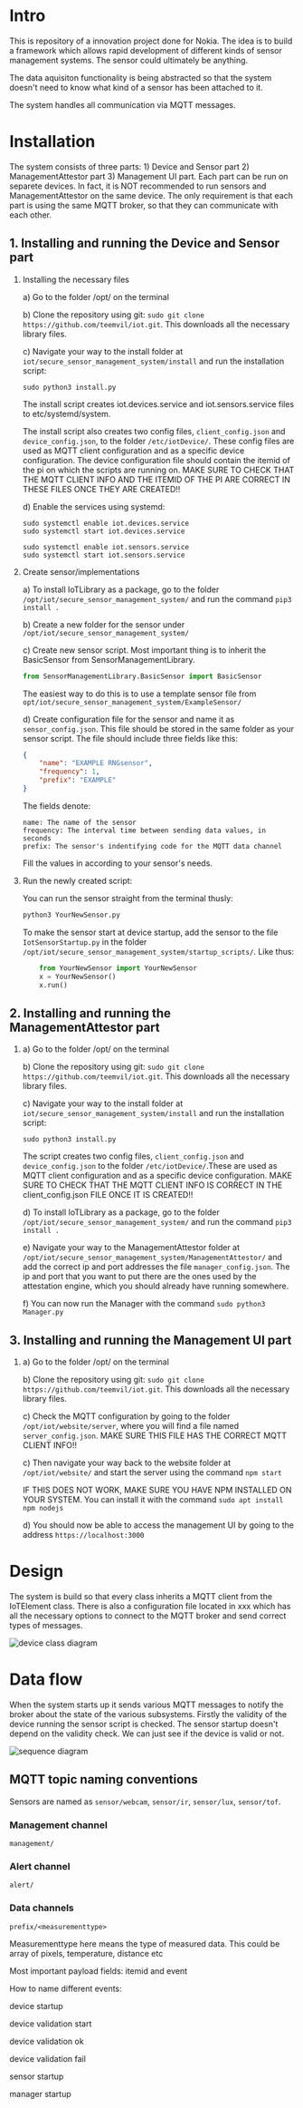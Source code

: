 # Intro

This is repository of a innovation project done for Nokia. The idea is to build a framework which allows rapid development of different kinds of sensor management systems. The sensor could ultimately be anything. 

The data aquisiton functionality is being abstracted so that the system doesn't need to know what kind of a sensor has been attached to it.

The system handles all communication via MQTT messages. 

# Installation

The system consists of three parts: 1) Device and Sensor part 2) ManagementAttestor part 3) Management UI part. Each part can be run on separete devices. In fact, it is NOT recommended to run sensors and ManagementAttestor on the same device. The only requirement is that each part is using the same MQTT broker, so that they can communicate with each other.

## 1. Installing and running the Device and Sensor part

1.  Installing the necessary files

	a) Go to the folder /opt/ on the terminal

    b) Clone the repository using git: `sudo git clone https://github.com/teemvil/iot.git`. This downloads all the necessary library files.
    
    c) Navigate your way to the install folder at `iot/secure_sensor_management_system/install` and run the installation script: 
    ```
    sudo python3 install.py
    ```

    The install script creates iot.devices.service and iot.sensors.service files to etc/systemd/system. 
	
	The install script also creates two config files, `client_config.json` and `device_config.json`, to the folder `/etc/iotDevice/`. These config files are used as MQTT client configuration and as a specific device configuration. The device configuration file should contain the itemid of the pi on which the scripts are running on. MAKE SURE TO CHECK THAT THE MQTT CLIENT INFO AND THE ITEMID OF THE PI ARE CORRECT IN THESE FILES ONCE THEY ARE CREATED!!
    
    d) Enable the services using systemd:

    ```
    sudo systemctl enable iot.devices.service
    sudo systemctl start iot.devices.service
    ```

    ```
    sudo systemctl enable iot.sensors.service
    sudo systemctl start iot.sensors.service
    ```

2. Create sensor/implementations 

    a) To install IoTLibrary as a package, go to the folder `/opt/iot/secure_sensor_management_system/` and run the command `pip3 install .` 

    b) Create a new folder for the sensor under `/opt/iot/secure_sensor_management_system/`

    c) Create new sensor script. Most important thing is to inherit the BasicSensor from SensorManagementLibrary.
    
    ```python
    from SensorManagementLibrary.BasicSensor import BasicSensor
    ```
    The easiest way to do this is to use a template sensor file from `opt/iot/secure_sensor_management_system/ExampleSensor/`


    d) Create configuration file for the sensor and name it as `sensor_config.json`. This file should be stored in the same folder as your sensor script. The file should include three fields like this:
    ```json
    {
        "name": "EXAMPLE RNGsensor",
        "frequency": 1,
        "prefix": "EXAMPLE"
    } 
    ```
	The fields denote:
	```
	name: The name of the sensor 
	frequency: The interval time between sending data values, in seconds
	prefix: The sensor's indentifying code for the MQTT data channel 
	```
    
    Fill the values in according to your sensor's needs.


3. Run the newly created script:

	You can run the sensor straight from the terminal thusly:
	```bash
	python3 YourNewSensor.py
	```
    
	To make the sensor start at device startup, add the sensor to the file `IotSensorStartup.py` in the folder `/opt/iot/secure_sensor_management_system/startup_scripts/`.	
	Like thus:
    ```python
        from YourNewSensor import YourNewSensor
        x = YourNewSensor()
        x.run()
    ```

## 2. Installing and running the ManagementAttestor part

1.  a) Go to the folder /opt/ on the terminal

    b) Clone the repository using git: `sudo git clone https://github.com/teemvil/iot.git`. This downloads all the necessary library files.
	
	c) Navigate your way to the install folder at `iot/secure_sensor_management_system/install` and run the installation script: 
    ```
    sudo python3 install.py
    ```

    The script creates two config files, `client_config.json` and `device_config.json` to the folder `/etc/iotDevice/`.These are used as MQTT client configuration and as a specific device configuration. MAKE SURE TO CHECK THAT THE MQTT CLIENT INFO IS CORRECT IN THE client_config.json FILE ONCE IT IS CREATED!!
	
	d) To install IoTLibrary as a package, go to the folder `/opt/iot/secure_sensor_management_system/` and run the command `pip3 install .`
	
	e) Navigate your way to the ManagementAttestor folder at `/opt/iot/secure_sensor_management_system/ManagementAttestor/` and add the correct ip and port addresses the file `manager_config.json`. The ip and port that you want to put there are the ones used by the attestation engine, which you should already have running somewhere.
	
	f) You can now run the Manager with the command `sudo python3 Manager.py`
	

## 3. Installing and running the Management UI part

1.  a) Go to the folder /opt/ on the terminal

    b) Clone the repository using git: `sudo git clone https://github.com/teemvil/iot.git`. This downloads all the necessary library files.
	
	c) Check the MQTT configuration by going to the folder `/opt/iot/website/server`, where you will find a file named `server_config.json`. MAKE SURE THIS FILE HAS THE CORRECT MQTT CLIENT INFO!!
	
	c) Then navigate your way back to the website folder at `/opt/iot/website/` and start the server using the command `npm start` 
	
	IF THIS DOES NOT WORK, MAKE SURE YOU HAVE NPM INSTALLED ON YOUR SYSTEM. You can install it with the command `sudo apt install npm nodejs` 
	
	d) You should now be able to access the management UI by going to the address `https://localhost:3000`




# Design

The system is build so that every class inherits a MQTT client from the IoTElement class. There is also a configuration file located in xxx which has all the necessary options to connect to the MQTT broker and send correct types of messages.

![device class diagram](documentation/pics/insidedevice.JPG)

# Data flow

When the system starts up it sends various MQTT messages to notify the broker about the state of the various subsystems. Firstly the validity of the device running the sensor script is checked. The sensor startup doesn't depend on the validity check. We can just see if the device is valid or not. 

![sequence diagram](documentation/pics/devicesequence.JPG)

## MQTT topic naming conventions

Sensors are named as `sensor/webcam`, `sensor/ir`, `sensor/lux`, `sensor/tof`.

### Management channel
```
management/
```

### Alert channel
```
alert/
```

### Data channels
```
prefix/<measurementtype>
```
Measurementtype here means the type of measured data. This could be array of pixels, temperature, distance etc


Most important payload fields:
itemid and event

How to name different events:

device startup

device validation start

device validation ok

device validation fail

sensor startup

manager startup
